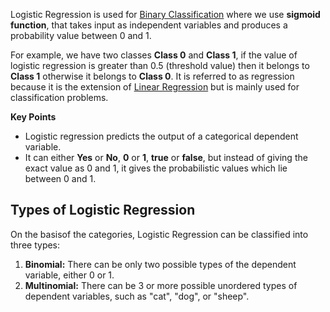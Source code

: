 Logistic Regression is used for [Binary Classification](../Binary%20Classification.md) where we use **sigmoid function**, that takes input as independent variables and produces a probability value between 0 and 1.

For example, we have two classes **Class 0** and **Class 1**, if the value of logistic regression is greater than 0.5 (threshold value) then it belongs to **Class 1** otherwise it belongs to **Class 0**. It is referred to as regression because it is the extension of [Linear Regression](../../Regression/Linear%20Regression/Linear%20Regression.md) but is mainly used for classification problems.

**Key Points**
- Logistic regression predicts the output of a categorical dependent variable. 
- It can either **Yes** or **No**, **0** or **1**, **true** or **false**, but instead of giving the exact value as 0 and 1, it gives the probabilistic values which lie between 0 and 1.
## Types of Logistic Regression
On the basisof the categories, Logistic Regression can be classified into three types:
1. **Binomial:** There can be only two possible types of the dependent variable, either 0 or 1.
2. **Multinomial:** There can be 3 or more possible unordered types of dependent variables, such as "cat", "dog", or "sheep".
